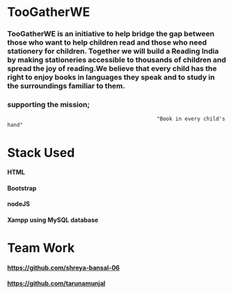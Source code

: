 # TooGatherWE
                             

### TooGatherWE is an initiative to help bridge the gap between those who want to help children read and those who need stationery for children. Together we will build a Reading India by making stationeries accessible to thousands of children and spread the joy of reading.We believe that every child has the right to enjoy books in languages they speak and to study in the surroundings familiar to them.
### supporting the mission;
                                                    "Book in every child's hand"

# Stack Used

#### HTML
#### Bootstrap
#### nodeJS
#### Xampp using MySQL database

# Team Work

#### https://github.com/shreya-bansal-06
#### https://github.com/tarunamunjal

